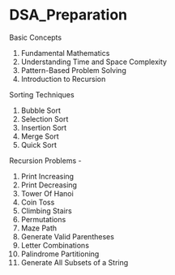 # DSA_Preparation

Basic Concepts
  1. Fundamental Mathematics  
  2. Understanding Time and Space Complexity  
  3. Pattern-Based Problem Solving  
  4. Introduction to Recursion  

Sorting Techniques
  1. Bubble Sort  
  2. Selection Sort  
  3. Insertion Sort  
  4. Merge Sort  
  5. Quick Sort  

Recursion Problems -
  1. Print Increasing
  2. Print Decreasing
  3. Tower Of Hanoi
  4. Coin Toss
  5. Climbing Stairs
  6. Permutations
  7. Maze Path
  8. Generate Valid Parentheses
  9. Letter Combinations
  10. Palindrome Partitioning
  11. Generate All Subsets of a String
      

